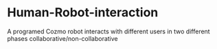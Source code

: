# Human-Robot-interaction
A programed Cozmo robot interacts with different users in two different phases  collaborative/non-collaborative  
